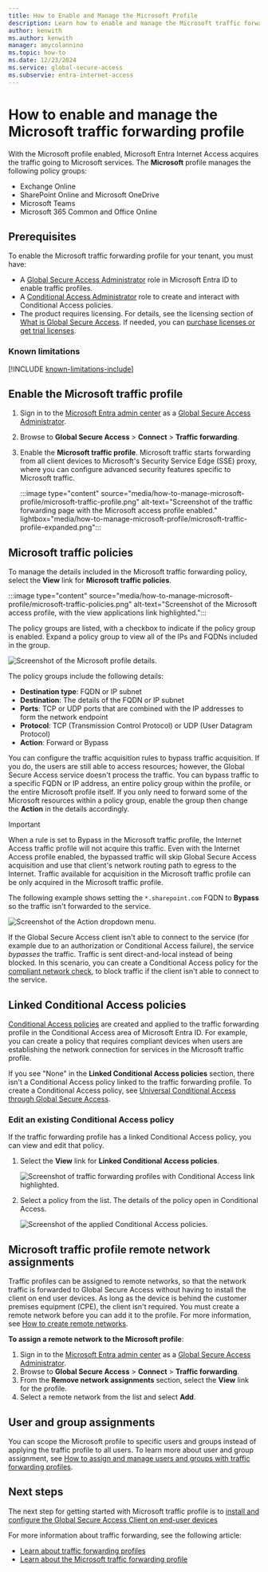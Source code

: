 ```yaml
---
title: How to Enable and Manage the Microsoft Profile
description: Learn how to enable and manage the Microsoft traffic forwarding profile for Global Secure Access.
author: kenwith
ms.author: kenwith
manager: amycolannino
ms.topic: how-to
ms.date: 12/23/2024
ms.service: global-secure-access
ms.subservie: entra-internet-access
---
```

# How to enable and manage the Microsoft traffic forwarding profile

With the Microsoft profile enabled, Microsoft Entra Internet Access acquires the traffic going to Microsoft services. The **Microsoft** profile manages the following policy groups:

- Exchange Online
- SharePoint Online and Microsoft OneDrive
- Microsoft Teams
- Microsoft 365 Common and Office Online

## Prerequisites

To enable the Microsoft traffic forwarding profile for your tenant, you must have:

- A [Global Secure Access Administrator](../identity/role-based-access-control/permissions-reference.md#global-secure-access-administrator) role in Microsoft Entra ID to enable traffic profiles.
- A [Conditional Access Administrator](../identity/role-based-access-control/permissions-reference.md#conditional-access-administrator)  role to create and interact with Conditional Access policies.
- The product requires licensing. For details, see the licensing section of [What is Global Secure Access](overview-what-is-global-secure-access.md). If needed, you can [purchase licenses or get trial licenses](https://aka.ms/azureadlicense).

### Known limitations

[!INCLUDE [known-limitations-include](../includes/known-limitations-include.md)]

## Enable the Microsoft traffic profile

1. Sign in to the [Microsoft Entra admin center](https://entra.microsoft.com) as a [Global Secure Access Administrator](/azure/active-directory/roles/permissions-reference#global-secure-access-administrator).
1. Browse to **Global Secure Access** > **Connect** > **Traffic forwarding**.
1. Enable the **Microsoft traffic profile**.
    Microsoft traffic starts forwarding from all client devices to Microsoft's Security Service Edge (SSE) proxy, where you can configure advanced security features specific to Microsoft traffic.

    :::image type="content" source="media/how-to-manage-microsoft-profile/microsoft-traffic-profile.png" alt-text="Screenshot of the traffic forwarding page with the Microsoft access profile enabled." lightbox="media/how-to-manage-microsoft-profile/microsoft-traffic-profile-expanded.png":::

## Microsoft traffic policies

To manage the details included in the Microsoft traffic forwarding policy, select the **View** link for **Microsoft traffic policies**.

:::image type="content" source="media/how-to-manage-microsoft-profile/microsoft-traffic-policies.png" alt-text="Screenshot of the Microsoft access profile, with the view applications link highlighted.":::

The policy groups are listed, with a checkbox to indicate if the policy group is enabled. Expand a policy group to view all of the IPs and FQDNs included in the group.

![Screenshot of the Microsoft profile details.](media/how-to-manage-microsoft-profile/microsoft-profile-details.png)

The policy groups include the following details:

- **Destination type**: FQDN or IP subnet
- **Destination**: The details of the FQDN or IP subnet
- **Ports**: TCP or UDP ports that are combined with the IP addresses to form the network endpoint
- **Protocol**: TCP (Transmission Control Protocol) or UDP (User Datagram Protocol)
- **Action**: Forward or Bypass

You can configure the traffic acquisition rules to bypass traffic acquisition. If you do, the users are still able to access resources; however, the Global Secure Access service doesn't process the traffic. You can bypass traffic to a specific FQDN or IP address, an entire policy group within the profile, or the entire Microsoft profile itself. If you only need to forward some of the Microsoft resources within a policy group, enable the group then change the **Action** in the details accordingly.

> [!IMPORTANT]
> When a rule is set to Bypass in the Microsoft traffic profile, the Internet Access traffic profile will not acquire this traffic. Even with the Internet Access profile enabled, the bypassed traffic will skip Global Secure Access acquisition and use that client's network routing path to egress to the Internet. Traffic available for acquisition in the Microsoft traffic profile can be only acquired in the Microsoft traffic profile.

The following example shows setting the `*.sharepoint.com` FQDN to **Bypass** so the traffic isn't forwarded to the service.

![Screenshot of the Action dropdown menu.](media/how-to-manage-microsoft-profile/microsoft-policies-forward-bypass.png)

If the Global Secure Access client isn't able to connect to the service (for example due to an authorization or Conditional Access failure), the service *bypasses* the traffic. Traffic is sent direct-and-local instead of being blocked. In this scenario, you can create a Conditional Access policy for the [compliant network check](how-to-compliant-network.md), to block traffic if the client isn't able to connect to the service.

## Linked Conditional Access policies

[Conditional Access policies](../identity/conditional-access/overview.md) are created and applied to the traffic forwarding profile in the Conditional Access area of Microsoft Entra ID. For example, you can create a policy that requires compliant devices when users are establishing the network connection for services in the Microsoft traffic profile.

If you see "None" in the **Linked Conditional Access policies** section, there isn't a Conditional Access policy linked to the traffic forwarding profile. To create a Conditional Access policy, see [Universal Conditional Access through Global Secure Access](how-to-target-resource-microsoft-profile.md).

### Edit an existing Conditional Access policy

If the traffic forwarding profile has a linked Conditional Access policy, you can view and edit that policy.

1. Select the **View** link for **Linked Conditional Access policies**.

    ![Screenshot of traffic forwarding profiles with Conditional Access link highlighted.](media/how-to-manage-microsoft-profile/microsoft-conditional-access-policy-link.png)

1. Select a policy from the list. The details of the policy open in Conditional Access.

    ![Screenshot of the applied Conditional Access policies.](media/how-to-manage-microsoft-profile/conditional-access-applied-policies.png)

## Microsoft traffic profile remote network assignments

Traffic profiles can be assigned to remote networks, so that the network traffic is forwarded to Global Secure Access without having to install the client on end user devices. As long as the device is behind the customer premises equipment (CPE), the client isn't required. You must create a remote network before you can add it to the profile. For more information, see [How to create remote networks](how-to-create-remote-networks.md).

**To assign a remote network to the Microsoft profile**:

1. Sign in to the [Microsoft Entra admin center](https://entra.microsoft.com/) as a [Global Secure Access Administrator](/azure/active-directory/roles/permissions-reference#global-secure-access-administrator).
1. Browse to **Global Secure Access** > **Connect** > **Traffic forwarding**.
1. From the **Remove network assignments** section, select the **View** link for the profile.
1. Select a remote network from the list and select **Add**.

## User and group assignments
You can scope the Microsoft profile to specific users and groups instead of applying the traffic profile to all users. To learn more about user and group assignment, see [How to assign and manage users and groups with traffic forwarding profiles](how-to-manage-users-groups-assignment.md).


## Next steps

The next step for getting started with Microsoft traffic profile is to [install and configure the Global Secure Access Client on end-user devices](how-to-install-windows-client.md)

For more information about traffic forwarding, see the following article:

- [Learn about traffic forwarding profiles](concept-traffic-forwarding.md)
- [Learn about the Microsoft traffic forwarding profile](concept-traffic-forwarding.md)
